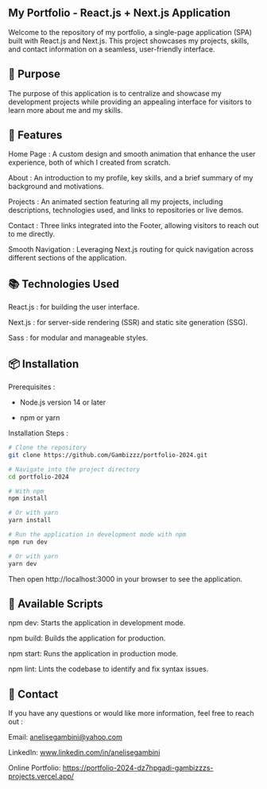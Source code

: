## My Portfolio - React.js + Next.js Application

Welcome to the repository of my portfolio, a single-page application (SPA) built with React.js and Next.js. This project showcases my projects, skills, and contact information on a seamless, user-friendly interface.

## 🎯 Purpose
The purpose of this application is to centralize and showcase my development projects while providing an appealing interface for visitors to learn more about me and my skills.

## 🚀 Features
Home Page : A custom design and smooth animation that enhance the user experience, both of which I created from scratch.

About : An introduction to my profile, key skills, and a brief summary of my background and motivations.

Projects : An animated section featuring all my projects, including descriptions, technologies used, and links to repositories or live demos.

Contact : Three links integrated into the Footer, allowing visitors to reach out to me directly.

Smooth Navigation : Leveraging Next.js routing for quick navigation across different sections of the application.

## 📚 Technologies Used
React.js : for building the user interface.

Next.js : for server-side rendering (SSR) and static site generation (SSG).

Sass : for modular and manageable styles.

## 📦 Installation
Prerequisites :

- Node.js version 14 or later
  
- npm or yarn

Installation Steps :

```bash
# Clone the repository
git clone https://github.com/Gambizzz/portfolio-2024.git

# Navigate into the project directory
cd portfolio-2024

# With npm
npm install

# Or with yarn
yarn install

# Run the application in development mode with npm
npm run dev

# Or with yarn
yarn dev
```

Then open http://localhost:3000 in your browser to see the application.

## 🔧 Available Scripts
npm dev: Starts the application in development mode.

npm build: Builds the application for production.

npm start: Runs the application in production mode.

npm lint: Lints the codebase to identify and fix syntax issues.

## 📧 Contact
If you have any questions or would like more information, feel free to reach out :

Email: anelisegambini@yahoo.com

LinkedIn: www.linkedin.com/in/anelisegambini

Online Portfolio: https://portfolio-2024-dz7hpgadi-gambizzzs-projects.vercel.app/
